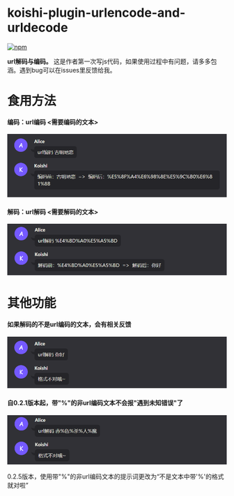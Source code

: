 # koishi-plugin-urlencode-and-urldecode

[![npm](https://img.shields.io/npm/v/koishi-plugin-urlencode-and-urldecode?style=flat-square)](https://www.npmjs.com/package/koishi-plugin-urlencode-and-urldecode)

**url解码与编码。** 这是作者第一次写js代码，如果使用过程中有问题，请多多包涵。遇到bug可以在issues里反馈给我。
# 食用方法
#### 编码：url编码 <需要编码的文本>  
![image](https://github.com/louvyu/louvry-blog-/blob/master/louvry%E5%9B%BE%E5%BA%8A/url%E7%BC%96%E7%A0%81%E7%A4%BA%E8%8C%83.1c4al0aru7ls.png)  
#### 解码：url解码 <需要解码的文本>  
![image](https://github.com/louvyu/louvry-blog-/blob/master/louvry%E5%9B%BE%E5%BA%8A/url%E8%A7%A3%E7%A0%81%E7%A4%BA%E8%8C%83.7lcwijlhq900.png)   
# 其他功能
#### 如果解码的不是url编码的文本，会有相关反馈  
![image](https://github.com/louvyu/louvry-blog-/blob/master/louvry%E5%9B%BE%E5%BA%8A/url%E8%A7%A3%E7%A0%81%E6%A0%BC%E5%BC%8F%E9%94%99%E8%AF%AF1.1eylj4elzlkw.png)  
#### 自0.2.1版本起，带"%"的非url编码文本不会报"遇到未知错误"了  
![image](https://github.com/louvyu/louvry-blog-/blob/master/louvry%E5%9B%BE%E5%BA%8A/url%E8%A7%A3%E7%A0%81%E6%A0%BC%E5%BC%8F%E9%94%99%E8%AF%AF2.9hzczsfswzg.png)  

0.2.5版本，使用带"%"的非url编码文本的提示词更改为“不是文本中带'%'的格式就对啦”
